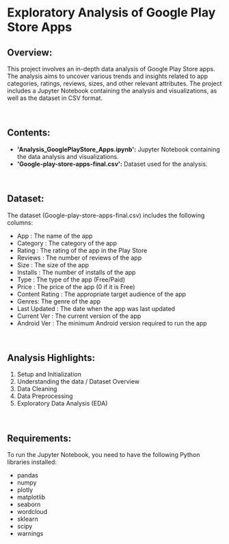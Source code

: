 # Exploratory Analysis of Google Play Store Apps
<h2>Overview:</h2>
<p>This project involves an in-depth data analysis of Google Play Store apps. The analysis aims to uncover various trends and insights related to app categories, ratings, reviews, sizes, and other relevant attributes. The project includes a Jupyter Notebook containing the analysis and visualizations, as well as the dataset in CSV format.</p>
<br>
<h2>Contents:</h2>
<ul>
  <li><b>'Analysis_GooglePlayStore_Apps.ipynb':</b> Jupyter Notebook containing the data analysis and visualizations.</li>
  <li><b>'Google-play-store-apps-final.csv':</b> Dataset used for the analysis.</li>
</ul>
<br>
<h2>Dataset:</h2>
<p>The dataset (Google-play-store-apps-final.csv) includes the following columns:</p>
<ul>
  <li>App : The name of the app</li>
  <li>Category : The category of the app</li>
  <li>Rating : The rating of the app in the Play Store</li>
  <li>Reviews : The number of reviews of the app</li>
  <li>Size : The size of the app</li>
  <li>Installs : The number of installs of the app</li>
  <li>Type : The type of the app (Free/Paid)</li>
  <li>Price : The price of the app (0 if it is Free)</li>
  <li>Content Rating : The appropriate target audience of the app</li>
  <li>Genres: The genre of the app</li>
  <li>Last Updated : The date when the app was last updated</li>
  <li>Current Ver : The current version of the app</li>
  <li>Android Ver : The minimum Android version required to run the app</li>
</ul>
<br>
<h2>Analysis Highlights:</h2>
<ol>
  <li>Setup and Initialization</li>
  <li>Understanding the data / Dataset Overview</li>
  <li>Data Cleaning</li>
  <li>Data Preprocessing</li>
  <li>Exploratory Data Analysis (EDA)</li>
</ol>
<br>
<h2>Requirements:</h2>
<p>To run the Jupyter Notebook, you need to have the following Python libraries installed:</p>
<ul>
  <li>pandas</li>
  <li>numpy</li>
  <li>plotly</li>
  <li>matplotlib</li>
  <li>seaborn</li>
  <li>wordcloud</li>
  <li>sklearn</li>
  <li>scipy</li>
  <li>warnings</li>
</ul>
